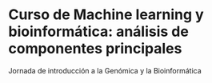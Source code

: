 Curso de Machine learning y bioinformática: análisis de componentes principales
======================================================
Jornada de introducción a la Genómica y la Bioinformática
